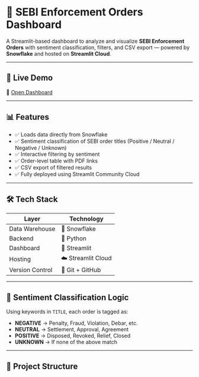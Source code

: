 # 📄 SEBI Enforcement Orders Dashboard

A Streamlit-based dashboard to analyze and visualize **SEBI Enforcement Orders** with sentiment classification, filters, and CSV export — powered by **Snowflake** and hosted on **Streamlit Cloud**.

---

## 🚀 Live Demo

🔗 [Open Dashboard](https://sebi-dashboard.streamlit.app)

---

## 📊 Features

- ✅ Loads data directly from Snowflake
- ✅ Sentiment classification of SEBI order titles (Positive / Neutral / Negative / Unknown)
- ✅ Interactive filtering by sentiment
- ✅ Order-level table with PDF links
- ✅ CSV export of filtered results
- ✅ Fully deployed using Streamlit Community Cloud

---

## 🛠️ Tech Stack

| Layer         | Technology            |
|---------------|------------------------|
| Data Warehouse| 🧊 Snowflake           |
| Backend       | 🔵 Python              |
| Dashboard     | 🌟 Streamlit           |
| Hosting       | ☁️ Streamlit Cloud     |
| Version Control| 🐙 Git + GitHub        |

---

## 🧠 Sentiment Classification Logic

Using keywords in `TITLE`, each order is tagged as:
- **NEGATIVE** → Penalty, Fraud, Violation, Debar, etc.
- **NEUTRAL** → Settlement, Approval, Agreement
- **POSITIVE** → Disposed, Revoked, Relief, Closed
- **UNKNOWN** → If none of the above match

---

## 📁 Project Structure

